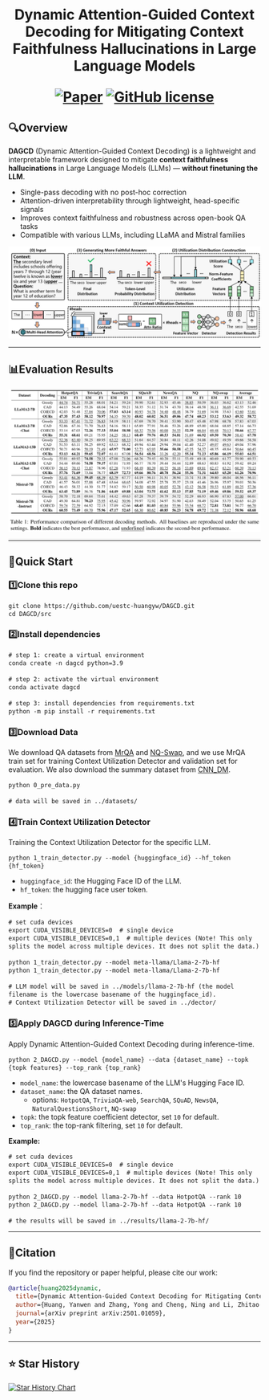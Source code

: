 <p align="center">
<h1 align="center">Dynamic Attention-Guided Context Decoding for Mitigating Context Faithfulness Hallucinations in Large Language Models

<p align="center">
    <a href="https://arxiv.org/abs/2501.01059"><img alt="Paper" src="https://img.shields.io/badge/📄-Paper-orange"></a>
    <a href="https://github.com/uestc-huangyw/DAGCD/blob/master/LICENSE"><img alt="GitHub license" src="https://img.shields.io/github/license/uestc-huangyw/DAGCD"></a>

</p>

## 🔍Overview

**DAGCD** (Dynamic Attention-Guided Context Decoding) is a lightweight and interpretable framework designed to mitigate **context faithfulness hallucinations** in Large Language Models (LLMs) — **without finetuning the LLM**.

- Single-pass decoding with no post-hoc correction  
- Attention-driven interpretability through lightweight, head-specific signals  
- Improves context faithfulness and robustness across open-book QA tasks  
- Compatible with various LLMs, including LLaMA and Mistral families  



<img src="assets/model.png">



---



## 📊Evaluation Results

<img src="assets/results.png">

---


## 🎯Quick Start

### :one:Clone this repo

```shell
git clone https://github.com/uestc-huangyw/DAGCD.git
cd DAGCD/src
```



### :two:Install dependencies

```shell
# step 1: create a virtual environment
conda create -n dagcd python=3.9

# step 2: activate the virtual environment
conda activate dagcd

# step 3: install dependencies from requirements.txt
python -m pip install -r requirements.txt
```



### :three:Download Data

We download QA datasets from [MrQA](https://huggingface.co/datasets/mrqa-workshop/mrqa) and [NQ-Swap](https://huggingface.co/datasets/pminervini/NQ-Swap), and we use MrQA train set for training Context Utilization Detector and validation set for evaluation. We also download the summary dataset from [CNN_DM](https://huggingface.co/datasets/abisee/cnn_dailymail).

```shell
python 0_pre_data.py

# data will be saved in ../datasets/
```





### :four:Train Context Utilization Detector

Training the Context Utilization Detector for the specific LLM.

```shell
python 1_train_detector.py --model {huggingface_id} --hf_token {hf_token}
```

- `huggingface_id`: the Hugging Face ID of the LLM.
- `hf_token`: the hugging face user token.

**Example**：

```shell
# set cuda devices
export CUDA_VISIBLE_DEVICES=0  # single device
export CUDA_VISIBLE_DEVICES=0,1  # multiple devices (Note! This only splits the model across multiple devices. It does not split the data.)

python 1_train_detector.py --model meta-llama/Llama-2-7b-hf
python 1_train_detector.py --model meta-llama/Llama-2-7b-hf

# LLM model will be saved in ../models/llama-2-7b-hf (the model filename is the lowercase basename of the huggingface_id).
# Context Utilization Detector will be saved in ../dector/
```





### :five:Apply DAGCD during Inference-Time

Apply Dynamic Attention-Guided Context Decoding during inference-time.

```shell
python 2_DAGCD.py --model {model_name} --data {dataset_name} --topk {topk features} --top_rank {top_rank}
```

- `model_name`: the lowercase basename of the LLM's Hugging Face ID.
- `dataset_name`: the QA dataset names.
  - options: `HotpotQA`, `TriviaQA-web`, `SearchQA`, `SQuAD`, `NewsQA`, `NaturalQuestionsShort`, `NQ-swap`
- `topk`: the topk feature coefficient detector, set `10` for default.
- `top_rank`: the top-rank filtering, set `10` for default.

**Example:** 

```shell
# set cuda devices
export CUDA_VISIBLE_DEVICES=0  # single device
export CUDA_VISIBLE_DEVICES=0,1  # multiple devices (Note! This only splits the model across multiple devices. It does not split the data.)

python 2_DAGCD.py --model llama-2-7b-hf --data HotpotQA --rank 10
python 2_DAGCD.py --model llama-2-7b-hf --data HotpotQA --rank 10

# the results will be saved in ../results/llama-2-7b-hf/
```


---



## 📌Citation

If you find the repository or paper helpful, please cite our work:

```bibtex
@article{huang2025dynamic,
  title={Dynamic Attention-Guided Context Decoding for Mitigating Context Faithfulness Hallucinations in Large Language Models},
  author={Huang, Yanwen and Zhang, Yong and Cheng, Ning and Li, Zhitao and Wang, Shaojun and Xiao, Jing},
  journal={arXiv preprint arXiv:2501.01059},
  year={2025}
}
```

---

## ⭐ Star History

[![Star History Chart](https://api.star-history.com/svg?repos=uestc-huangyw/DAGCD&type=Date)](https://star-history.com/#uestc-huangyw/DAGCD&Date)
